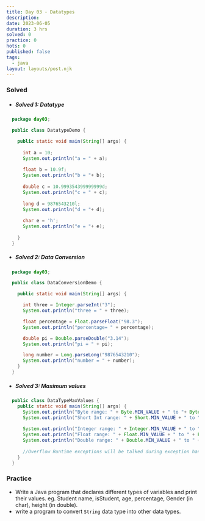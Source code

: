 ```yaml
---
title: Day 03 - Datatypes
description: 
date: 2023-06-05
duration: 3 hrs
solved: 0
practice: 0
hots: 0
published: false
tags:
  - java
layout: layouts/post.njk
---
```



### Solved
- #####  Solved 1: Datatype

```java
  package day03;

  public class DatatypeDemo {

    public static void main(String[] args) {
    
      int a = 10;
      System.out.println("a = " + a);
      
      float b = 10.9f;
      System.out.println("b = "+ b);
      
      double c = 10.999354399999999d;
      System.out.println("c = " + c);
      
      long d = 9876543210l;
      System.out.println("d = "+ d);
      
      char e = 'h';
      System.out.println("e = "+ e);
      
    }
  }
```
- ##### Solved 2: Data Conversion
```java
  package day03;

  public class DataConversionDemo {

    public static void main(String[] args) {

      int three = Integer.parseInt("3");
      System.out.println("three = " + three);

      float percentage = Float.parseFloat("98.3");
      System.out.println("percentage= " + percentage);

      double pi = Double.parseDouble("3.14");
      System.out.println("pi = " + pi);

      long number = Long.parseLong("9876543210");
      System.out.println("number = " + number);
    }
  }
```

- ##### Solved 3: Maximum values 
```java
  public class DataTypeMaxValues {
    public static void main(String[] args) {
      System.out.println("Byte range: " + Byte.MIN_VALUE + " to "+ Byte.MAX_VALUE );
      System.out.println("Short Int range: " + Short.MIN_VALUE + " to "+ Short.MAX_VALUE );
      
      System.out.println("Integer range: " + Integer.MIN_VALUE + " to " + Integer.MAX_VALUE);
      System.out.println("Float range: " + Float.MIN_VALUE + " to " + Float.MAX_VALUE);
      System.out.println("Double range: " + Double.MIN_VALUE + " to " + Double.MAX_VALUE);
      
      //Overflow Runtime exceptions will be talked during exception handling	
    }
  }
```

### Practice

- Write a Java program that declares different types of variables and print their values. eg. Student name, isStudent, age, percentage, Gender (in char), height (in double).
- write a program to convert `String` data type into other data types.



